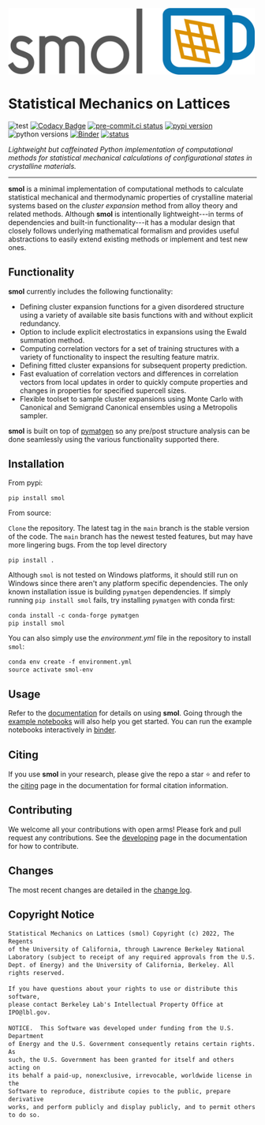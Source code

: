 <img src="docs/src/_static/logo.png" width="500px" alt=" ">

Statistical Mechanics on Lattices
=================================

![test](https://github.com/CederGroupHub/smol/actions/workflows/test.yml/badge.svg)
[![Codacy Badge](https://app.codacy.com/project/badge/Coverage/f6180b5223f346d2ac9dcf9a4bcc62d9)](https://www.codacy.com/gh/CederGroupHub/smol/dashboard?utm_source=github.com&utm_medium=referral&utm_content=CederGroupHub/smol&utm_campaign=Badge_Coverage)
[![pre-commit.ci status](https://results.pre-commit.ci/badge/github/CederGroupHub/smol/main.svg)](https://results.pre-commit.ci/latest/github/CederGroupHub/smol/main)
[![pypi version](https://img.shields.io/pypi/v/smol?color=blue)](https://pypi.org/project/smol)
![python versions](https://img.shields.io/pypi/pyversions/smol)
[![Binder](https://mybinder.org/badge_logo.svg)](https://mybinder.org/v2/gh/CederGroupHub/smol/HEAD?labpath=docs%2Fsrc%2Fnotebooks%2Findex.ipynb)
[![status](https://joss.theoj.org/papers/e96a568ca53ee9d14548d7b8bed69b25/status.svg)](https://joss.theoj.org/papers/e96a568ca53ee9d14548d7b8bed69b25)

*Lightweight but caffeinated Python implementation of computational methods
for statistical mechanical calculations of configurational states in
crystalline materials.*

-----------------------------------------------------------------------------

**smol** is a minimal implementation of computational methods to calculate
statistical mechanical and thermodynamic properties of crystalline
material systems based on the *cluster expansion* method from alloy theory and
related methods. Although **smol** is intentionally lightweight---in terms of
dependencies and built-in functionality---it has a modular design that closely
follows underlying mathematical formalism and provides useful abstractions to
easily extend existing methods or implement and test new ones.


Functionality
-------------
**smol** currently includes the following functionality:

- Defining cluster expansion functions for a given disordered structure using a
  variety of available site basis functions with and without explicit
  redundancy.
- Option to include explicit electrostatics in expansions using the Ewald
  summation method.
- Computing correlation vectors for a set of training structures with a variety
  of functionality to inspect the resulting feature matrix.
- Defining fitted cluster expansions for subsequent property prediction.
- Fast evaluation of correlation vectors and differences in correlation vectors
  from local updates in order to quickly compute properties and changes in
  properties for specified supercell sizes.
- Flexible toolset to sample cluster expansions using Monte Carlo with
  Canonical and Semigrand Canonical ensembles using a Metropolis sampler.

**smol** is built on top of [pymatgen](https://pymatgen.org) so any pre/post
structure analysis can be done seamlessly using the various functionality
supported there.

Installation
------------

From pypi:

    pip install smol

From source:

`Clone` the repository. The latest tag in the `main` branch is the stable version of the
code. The `main` branch has the newest tested features, but may have more
lingering bugs. From the top level directory

    pip install .

Although `smol` is not tested on Windows platforms, it should still run on Windows since
there aren't any platform specific dependencies. The only known installation issue
is building `pymatgen` dependencies. If simply running `pip install smol` fails, try
installing `pymatgen` with conda first:

    conda install -c conda-forge pymatgen
    pip install smol

You can also simply use the *environment.yml* file in the repository to install `smol`:

    conda env create -f environment.yml
    source activate smol-env


Usage
-----
Refer to the [documentation](https://cedergrouphub.github.io/smol/) for details on using
**smol**. Going through the [example notebooks](https://github.com/CederGroupHub/smol/tree/main/docs/src/notebooks)
will also help you get started. You can run the example notebooks interactively in
[binder](https://mybinder.org/v2/gh/CederGroupHub/smol/HEAD?labpath=docs%2Fsrc%2Fnotebooks%2Findex.ipynb).


Citing
------
If you use **smol** in your research, please give the repo a star :star: and refer to
the [citing](https://cedergrouphub.github.io/smol/citing.html) page in the documentation
for formal citation information.


Contributing
------------
We welcome all your contributions with open arms! Please fork and pull request any contributions.
See the
[developing](https://cedergrouphub.github.io/smol/developer_guide/index.html)
page in the documentation for how to contribute.


Changes
-------
The most recent changes are detailed in the
[change log](https://github.com/CederGroupHub/smol/blob/master/CHANGES.md).


Copyright Notice
----------------
    Statistical Mechanics on Lattices (smol) Copyright (c) 2022, The Regents
    of the University of California, through Lawrence Berkeley National
    Laboratory (subject to receipt of any required approvals from the U.S.
    Dept. of Energy) and the University of California, Berkeley. All rights reserved.

    If you have questions about your rights to use or distribute this software,
    please contact Berkeley Lab's Intellectual Property Office at
    IPO@lbl.gov.

    NOTICE.  This Software was developed under funding from the U.S. Department
    of Energy and the U.S. Government consequently retains certain rights.  As
    such, the U.S. Government has been granted for itself and others acting on
    its behalf a paid-up, nonexclusive, irrevocable, worldwide license in the
    Software to reproduce, distribute copies to the public, prepare derivative
    works, and perform publicly and display publicly, and to permit others to do so.
